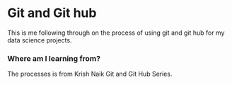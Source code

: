 # Git and Git hub


This is me following through on the process of using git and git hub for my data science projects. 

### Where am I learning from?

The processes is from Krish Naik Git and Git Hub Series. 


```python

```
